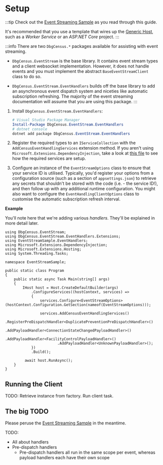 # Setup

:::tip
Check out the [Event Streaming Sample](https://github.com/carlst99/DbgCensus/tree/main/Samples/EventStreamSample)
as you read through this guide.

It's recommended that you use a template that wires up the [Generic Host](https://docs.microsoft.com/en-us/dotnet/core/extensions/generic-host),
such as a *Worker Service* or an *ASP.NET Core* project.
:::

:::info
There are two `DbgCensus.*` packages available for assisting with event streaming.

- `DbgCensus.EventStream` is the base library. It contains event stream types and a client websocket implementation.
  However, it does not handle events and you must implement the abstract `BaseEventStreamClient` class to do so.

- `DbgCensus.EventStream.EventHandlers` builds off the base library to add an asynchronous event dispatch system
  and niceties like automatic subscription refreshing. The majority of the event streaming documentation will 
  assume that you are using this package.
:::

1. Install `DbgCensus.EventStream.EventHandlers`:

    ```powershell
    # Visual Studio Package Manager
    Install-Package DbgCensus.EventStream.EventHandlers
    # dotnet console
    dotnet add package DbgCensus.EventStream.EventHandlers
    ```

2. Register the required types to an `IServiceCollection` with the `AddCensusEventHandlingServices` extension method.
   If you aren't using `Microsoft.Extensions.DependencyInjection`, take a look at
   [this file](https://github.com/carlst99/DbgCensus/blob/main/DbgCensus.EventStream.EventHandlers/Extensions/IServiceCollectionExtensions.cs)
   to see how the required services are setup.

3. Configure an instance of the `EventStreamOptions` class to ensure that your service ID is utilised.
   Typically, you'd register your options from a configuration source (such as a section of `appsettings.json`)
   to retrieve any secrets that shouldn't be stored with the code (i.e. - the service ID!), and then follow up
   with any additional runtime configuration. You might also want to configure the `EventHandlingClientOptions`
   class to customise the automatic subscription refresh interval.

**Example**

You'll note here that we're adding various *handlers*. They'll be explained in more detail later.

```csharp{17,19-23}
using DbgCensus.EventStream;
using DbgCensus.EventStream.EventHandlers.Extensions;
using EventStreamSample.EventHandlers;
using Microsoft.Extensions.DependencyInjection;
using Microsoft.Extensions.Hosting;
using System.Threading.Tasks;

namespace EventStreamSample;

public static class Program
{
    public static async Task Main(string[] args)
    {
        IHost host = Host.CreateDefaultBuilder(args)
            .ConfigureServices((hostContext, services) =>
            {
                services.Configure<EventStreamOptions>(hostContext.Configuration.GetSection(nameof(EventStreamOptions)));

                services.AddCensusEventHandlingServices()
                        .RegisterPreDispatchHandler<DuplicatePreventionPreDispatchHandler>()
                        .AddPayloadHandler<ConnectionStateChangedPayloadHandler>()
                        .AddPayloadHandler<FacilityControlPayloadHandler>()
                        .AddPayloadHandler<UnknownPayloadHandler>();
            })
            .Build();
            
         await host.RunAsync();
    }
}
```

## Running the Client

TODO: Retrieve instance from factory.
Run client task.

## The big TODO

Please peruse the [Event Streaming Sample](https://github.com/carlst99/DbgCensus/tree/main/Samples/EventStreamSample)
in the meantime.

TODO:
- All about handlers
- Pre-dispatch handlers
  - Pre-dispatch handlers all run in the same scope per event, whereas payload handlers each have their own scope

